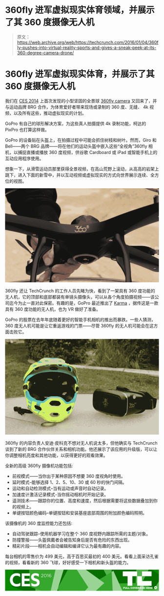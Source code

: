 # 360fly 进军虚拟现实体育领域，并展示了其 360 度摄像无人机 

> 原文：<https://web.archive.org/web/https://techcrunch.com/2016/01/04/360fly-pushes-into-virtual-reality-sports-and-gives-a-sneak-peek-at-its-360-degree-camera-drone/>

# 360fly 进军虚拟现实体育，并展示了其 360 度摄像无人机

我们在 [CES 2014](https://web.archive.org/web/20221025230915/https://beta.techcrunch.com/2014/01/17/the-360-fly-can-capture-your-entire-world/) 上首次发现的小型坚固的全景球 [360fly camera](https://web.archive.org/web/20221025230915/https://360fly.com/videos/) 又回来了，并与运动品牌 BRG 合作，为体育爱好者带来现场或录制的 360 度、无缝、 4k 视频，以及所有这些，推动虚拟现实的计划。

GoPro 有自己的球形解决方案，为这些真人拍摄提供 4k 录制功能，柯达的 PixPro 也打算这样做。

GoPro 的设备贴在头盔上，在拍摄过程中可能会抓住树枝和树叶。然而，Giro 和 Bell——两个 BRG 品牌——将在他们的运动头盔中嵌入这些“全视角”360fly 相机，以捕捉直播或播放 360 度视频，供谷歌 Cardboard 或 iPad 或智能手机上的互动应用程序使用。

想象一下，从滑雪运动员那里获得全景视频，在高山荒野上滚动，从高高的岩架上跳下，进入下面的新雪中，并以互动视频或虚拟现实的方式向世界展示连续、全方位的视图。

![Screen Shot 2016-01-04 at 5.51.04 PM](img/d17f78e0e27bdd9cebd1bda8d4e4acb9.png)

360fly 还让 TechCrunch 的工作人员先睹为快，看到了一架具有 360 度功能的无人机，它的顶部和底部都装有单镜头摄像头，可以从各个角度拍摄视频——该公司迄今为止一直对此保密。有趣的是，GoPro 最近推出了 [Karma](https://web.archive.org/web/20221025230915/http://shop.gopro.com/drones/karma/2016.html) ，据传这是一款具有 360 度功能的无人机，也为 VR 做好了准备。

GoPro 的股票在去年年底随着更好的智能手机相机的推出而暴跌。一些人猜测，360 度无人机可能是让它重返游戏的门票——尽管 360fly 的无人机可能会在这方面击败它。

![Screen Shot 2016-01-04 at 5.48.43 PM](img/525fe3deae665829d725979ce3718d8b.png)

360fly 的内容负责人安迪·皮科克不想对无人机说太多，但他确实与 TechCrunch 谈到了新的 BRG 合作伙伴关系和相机功能。他还展示了该应用的升级版，可以让你调整相机亮度和其他功能，以获得更好的观看效果。

全新的高级 360fly 摄像机功能包括:

*   前视模式——当你出于某种原因不想要 360 度视角时使用。
*   延时模式–能够选择 1、2、5、10、30 或 60 秒的快门间隔。
*   运动和自动检测模式–当有运动或声音时自动记录。
*   加速度计激活记录模式-当你摇动相机时开始记录。
*   遥测技术——跟踪你的位置、高度和速度，然后根据需要将这些数据叠加到你的视频上。
*   单键按钮颜色编码–单键按钮和安装基座底部周围的附加颜色编码照明。

该摄像机的 360 度监控能力还包括:

*   自动驾驶跟踪–使用机器学习在整个 360 度视野内跟踪所需的主题/对象。
*   防撞警报——头盔佩戴者会被告知身后是否有危险的东西出现。
*   精彩片段——相机会自动编辑和编译它认为最有趣的内容。

每台相机的零售价为 499 美元，高于百思买最初的 400 美元。看看上面采访孔雀的视频，看看新的 360 飞球，好好感受一下相机和新头盔的能力。

[![CES 2016](img/9549d5f2c926dc56a4de38bb70a1abbe.png)](https://web.archive.org/web/20221025230915/https://beta.techcrunch.com/tag/ces2016)